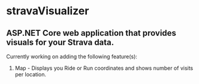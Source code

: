 # stravaVisualizer
## ASP.NET Core web application that provides visuals for your Strava data.
Currently working on adding the following feature(s):
1) Map - Displays you Ride or Run coordinates and shows number of visits per location. 

